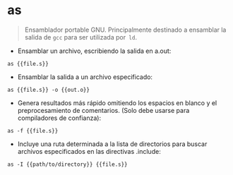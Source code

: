 # as

> Ensamblador portable GNU.
> Principalmente destinado a ensamblar la salida de `gcc` para ser utilizada por` ld`.

- Ensamblar un archivo, escribiendo la salida en a.out:

`as {{file.s}}`

- Ensamblar la salida a un archivo especificado:

`as {{file.s}} -o {{out.o}}`

- Genera resultados más rápido omitiendo los espacios en blanco y el preprocesamiento de comentarios. (Solo debe usarse para compiladores de confianza):

`as -f {{file.s}}`

- Incluye una ruta determinada a la lista de directorios para buscar archivos especificados en las directivas .include:

`as -I {{path/to/directory}} {{file.s}}`
